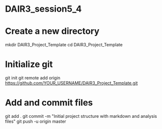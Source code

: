 # DAIR3_session5_4

# Create a new directory
mkdir DAIR3_Project_Template
cd DAIR3_Project_Template

# Initialize git
git init
git remote add origin https://github.com/YOUR_USERNAME/DAIR3_Project_Template.git

# Add and commit files
git add .
git commit -m "Initial project structure with markdown and analysis files"
git push -u origin master

